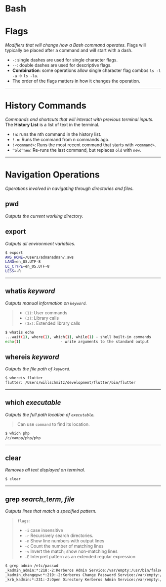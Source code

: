 # Bash
# Flags
_Modifiers that will change how a Bash command operates._
Flags will typically be placed after a command and will start with a dash.  
- `-`: single dashes are used for single character flags.
- `--`: double dashes are used for descriptive flags.
- **Combination**: some operations allow single character flag combos  `ls -l -a` -> `ls -la`.
- The order of the flags matters in how it changes the operation.

---
# History Commands
_Commands and shortcuts that will interact with previous terminal inputs._
The **History List** is a list of text in the terminal.  
- `!n`: runs the nth command in the history list.
- `!-n`: Runs the command from n commands ago.
- `!<command>`: Runs the most recent command that starts with `<command>`.
- `^old^new`: Re-runs the last command, but replaces `old` with `new`.

---
# Navigation Operations
_Operations involved in navigating through directories and files._
## pwd 
_Outputs the current working directory._
## export
_Outputs all environment variables._
``` BASH
$ export
AWS_HOME=/Users/adnanadnan/.aws
LANG=en_US.UTF-8
LC_CTYPE=en_US.UTF-8
LESS=-R
```

---
## whatis _keyword_
_Outputs manual information on `keyword`._
> - `(1)`: User commands
> - `(3)`: Library calls
> - `(3x)`: Extended library calls
``` BASH
$ whatis echo
...wait(1), where(1), which(1), while(1) - shell built-in commands
echo(1)                  - write arguments to the standard output
```

## whereis _keyword_
_Outputs the file path of `keyword`._
``` BASH
$ whereis flutter
flutter: /Users/willschmitz/development/flutter/bin/flutter
```

---
## which _executable_
_Outputs the full path location of `executable`._
> Can use `command` to find its location.
``` BASH
$ which php
/c/xampp/php/php
```

---
## clear
_Removes all text displayed on terminal._
``` BASH
$ clear

```

---
## grep _search_term_, _file_
_Outputs lines that match a specified pattern._

> `flags`:  
> - `-i` case insensitive
> - `-r` Recursively search directories.
> - `-n` Show line numbers with output lines
> - `-c` Count the number of matching lines
> - `-v` Invert the match; show non-matching lines
> - `-E` Interpret pattern as an extended regular expression
``` BASH
$ grep admin /etc/passwd
_kadmin_admin:*:218:-2:Kerberos Admin Service:/var/empty:/usr/bin/false
_kadmin_changepw:*:219:-2:Kerberos Change Password Service:/var/empty:/usr/bin/false
_krb_kadmin:*:231:-2:Open Directory Kerberos Admin Service:/var/empty:/usr/bin/false
```
